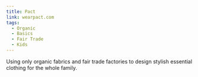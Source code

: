 ```yaml
---
title: Pact
link: wearpact.com
tags:
  - Organic
  - Basics
  - Fair Trade
  - Kids
---
```

Using only organic fabrics and fair trade factories to design stylish essential clothing for the whole family.
